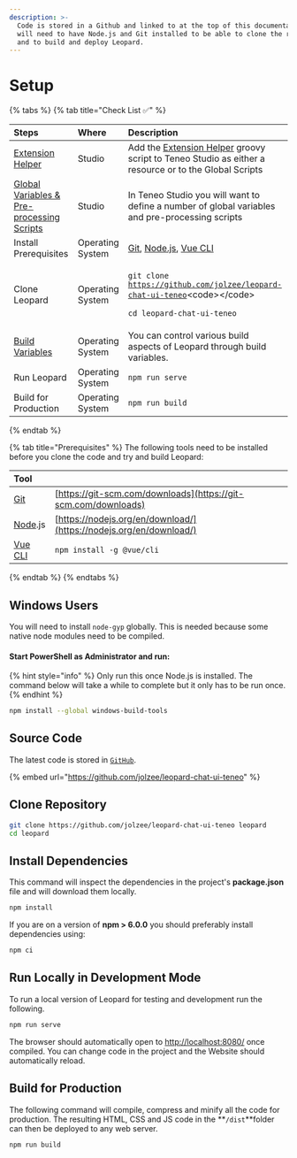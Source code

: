 ```yaml
---
description: >-
  Code is stored in a Github and linked to at the top of this documentation. You
  will need to have Node.js and Git installed to be able to clone the repository
  and to build and deploy Leopard.
---
```


# Setup

{% tabs %}
{% tab title="Check List ✅" %}
<table>
  <thead>
    <tr>
      <th style="text-align:left">Steps</th>
      <th style="text-align:left">Where</th>
      <th style="text-align:left">Description</th>
    </tr>
  </thead>
  <tbody>
    <tr>
      <td style="text-align:left"><a href="extension-helper.md">Extension Helper</a>
      </td>
      <td style="text-align:left">Studio</td>
      <td style="text-align:left">Add the <a href="extension-helper.md">Extension Helper</a> groovy script
        to Teneo Studio as either a resource or to the Global Scripts</td>
    </tr>
    <tr>
      <td style="text-align:left"><a href="context-variables/">Global Variables &amp; Pre-processing Scripts</a>
      </td>
      <td style="text-align:left">Studio</td>
      <td style="text-align:left">In Teneo Studio you will want to define a number of global variables and
        pre-processing scripts</td>
    </tr>
    <tr>
      <td style="text-align:left">Install Prerequisites</td>
      <td style="text-align:left">Operating System</td>
      <td style="text-align:left"><a href="https://git-scm.com/downloads">Git</a>, <a href="https://nodejs.org/en/download/">Node.js</a>,
        <a
        href="https://cli.vuejs.org/">Vue CLI</a>
      </td>
    </tr>
    <tr>
      <td style="text-align:left">Clone Leopard</td>
      <td style="text-align:left">Operating System</td>
      <td style="text-align:left">
        <p><code>git clone </code><a href="https://github.com/jolzee/leopard-chat-ui-teneo"><code>https://github.com/jolzee/leopard-chat-ui-teneo</code></a>&lt;code&gt;&lt;/code&gt;</p>
        <p><code>cd leopard-chat-ui-teneo</code>
        </p>
      </td>
    </tr>
    <tr>
      <td style="text-align:left"><a href="build-variables.md">Build Variables</a>
      </td>
      <td style="text-align:left">Operating System</td>
      <td style="text-align:left">You can control various build aspects of Leopard through build variables.</td>
    </tr>
    <tr>
      <td style="text-align:left">Run Leopard</td>
      <td style="text-align:left">Operating System</td>
      <td style="text-align:left"><code>npm run serve</code>
      </td>
    </tr>
    <tr>
      <td style="text-align:left">Build for Production</td>
      <td style="text-align:left">Operating System</td>
      <td style="text-align:left"><code>npm run build</code>
      </td>
    </tr>
  </tbody>
</table>
{% endtab %}

{% tab title="Prerequisites" %}
The following tools need to be installed before you clone the code and try and build Leopard:

| Tool |  |
| :--- | :--- |
| [Git](https://git-scm.com/downloads) | [https://git-scm.com/downloads](https://git-scm.com/downloads) |
| [Node](https://nodejs.org/en/download/).js | [https://nodejs.org/en/download/](https://nodejs.org/en/download/) |
| [Vue CLI](https://cli.vuejs.org/) | `npm install -g @vue/cli` |
{% endtab %}
{% endtabs %}

## Windows Users

You will need to install `node-gyp` globally.  This is needed because some native node modules need to be compiled.  

#### **Start PowerShell as Administrator and run:**

{% hint style="info" %}
Only run this once Node.js is installed. The command below will take a while to complete but it only has to be run once. 
{% endhint %}

```bash
npm install --global windows-build-tools
```

## Source Code

The latest code is stored in [`GitHub`](https://github.com/jolzee/leopard-chat-ui-teneo).

{% embed url="https://github.com/jolzee/leopard-chat-ui-teneo" %}

## Clone Repository

```bash
git clone https://github.com/jolzee/leopard-chat-ui-teneo leopard
cd leopard
```

## Install Dependencies

This command will inspect the dependencies in the project's **package.json** file and will download them locally.

```bash
npm install
```

If you are on a version of **npm &gt; 6.0.0** you should preferably install dependencies using:

```groovy
npm ci
```

## Run Locally in Development Mode

To run a local version of Leopard for testing and development run the following.

```bash
npm run serve
```

The browser should automatically open to [http://localhost:8080/](http://localhost:8080/) once compiled. You can change code in the project and the Website should automatically reload. 

## Build for Production

The following command will compile, compress and minify all the code for production. The resulting HTML, CSS and JS code in the **`/dist`**folder can then be deployed to any web server.

```bash
npm run build
```

